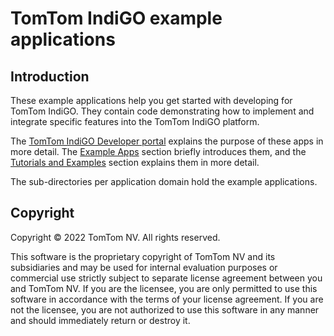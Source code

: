 # TomTom IndiGO example applications

## Introduction

These example applications help you get started with developing for TomTom IndiGO.  They contain
code demonstrating how to implement and integrate specific features into the TomTom IndiGO
platform.

The
[TomTom IndiGO Developer portal](https://developer.tomtom.com/tomtom-indigo/documentation/introduction)
explains the purpose of these apps in more detail. The
[Example Apps](https://developer.tomtom.com/tomtom-indigo/documentation/introduction)
section briefly introduces them, and the
[Tutorials and Examples](https://developer.tomtom.com/tomtom-indigo/documentation/tutorials-and-examples/overview)
section explains them in more detail.

The sub-directories per application domain hold the example applications.

## Copyright

Copyright © 2022 TomTom NV. All rights reserved.

This software is the proprietary copyright of TomTom NV and its subsidiaries and may be
used for internal evaluation purposes or commercial use strictly subject to separate
license agreement between you and TomTom NV. If you are the licensee, you are only permitted
to use this software in accordance with the terms of your license agreement. If you are
not the licensee, you are not authorized to use this software in any manner and should
immediately return or destroy it.
